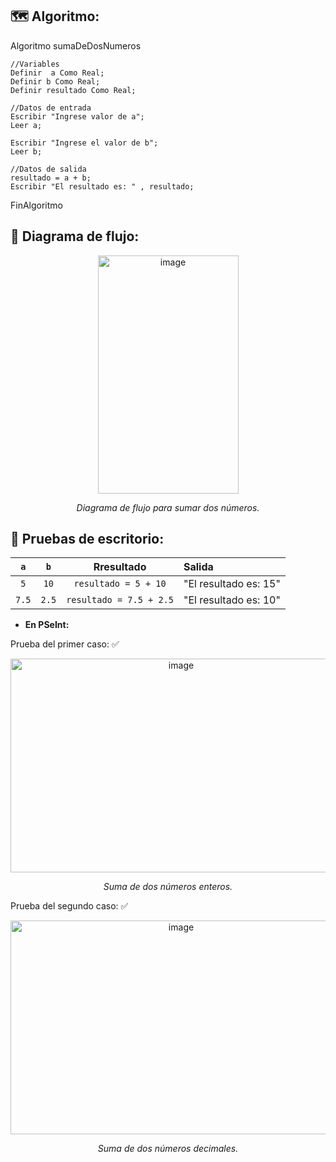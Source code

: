 ## 🗺️ Algoritmo:

Algoritmo sumaDeDosNumeros

	//Variables
	Definir  a Como Real; 
	Definir b Como Real;
	Definir resultado Como Real;
	
	//Datos de entrada
	Escribir "Ingrese valor de a";
	Leer a;
	
	Escribir "Ingrese el valor de b";
	Leer b;
	
	//Datos de salida
	resultado = a + b;
	Escribir "El resultado es: " , resultado;
	
	
FinAlgoritmo

## 🧩 Diagrama de flujo:

<p align="center"><img width="225" height="381" alt="image" src="https://github.com/user-attachments/assets/6e946786-1723-4d1f-ada7-13a19ca03c29" />

<p align="center"><em><b></b> Diagrama de flujo para sumar dos números.</em>
</p>

## 🧪 Pruebas de escritorio:

| `a` | `b` | Rresultado | Salida |
| :---: | :---: | :---: | :--- |
| `5` | `10` | `resultado = 5 + 10` | "El resultado es: 15" |
| `7.5` | `2.5` | `resultado = 7.5 + 2.5` | "El resultado es: 10" |

 * **En PSeInt:**
   
Prueba del primer caso: ✅ 
<p align="center"><img width="530" height="342" alt="image" src="https://github.com/user-attachments/assets/c0554d4b-53e1-4287-b050-cb4639af0e18" />
<p align="center"><em><b></b> Suma de dos números enteros.</em>
</p>

Prueba del segundo caso: ✅
<p align="center"><img width="530" height="342" alt="image" src="https://github.com/user-attachments/assets/d22edbe5-101d-46e2-a916-e04c9997dee6" />
<p align="center"><em><b></b> Suma de dos números decimales.</em>
</p>




   



